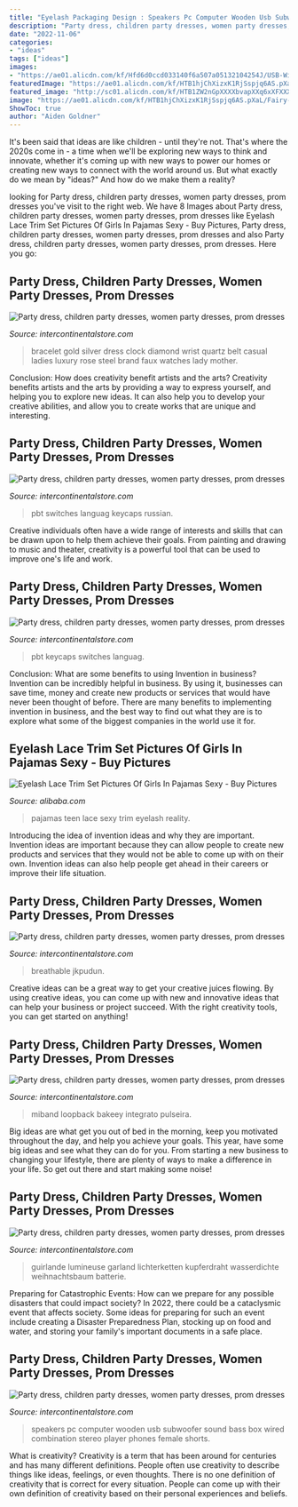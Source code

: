 ```yaml
---
title: "Eyelash Packaging Design : Speakers Pc Computer Wooden Usb Subwoofer Sound Bass Box Wired Combination Stereo Player Phones Female Shorts"
description: "Party dress, children party dresses, women party dresses, prom dresses"
date: "2022-11-06"
categories:
- "ideas"
tags: ["ideas"]
images:
- "https://ae01.alicdn.com/kf/Hfd6d0ccd033140f6a507a05132104254J/USB-Wired-Wooden-Combination-Speakers-Computer-Speakers-Bass-Stereo-Music-Player-Subwoofer-Sound-Box-For-PC.jpg_640x640.jpg?1000"
featuredImage: "https://ae01.alicdn.com/kf/HTB1hjChXizxK1RjSspjq6AS.pXaL/Fairy-2M-5M-Battery-Operated-LED-Copper-Wire-String-Lights-For-Wedding-Christmas-Garland-Festival-Party.jpg"
featured_image: "http://sc01.alicdn.com/kf/HTB1ZW2nGpXXXXbvapXXq6xXFXXXv/220316950/HTB1ZW2nGpXXXXbvapXXq6xXFXXXv.jpg"
image: "https://ae01.alicdn.com/kf/HTB1hjChXizxK1RjSspjq6AS.pXaL/Fairy-2M-5M-Battery-Operated-LED-Copper-Wire-String-Lights-For-Wedding-Christmas-Garland-Festival-Party.jpg"
ShowToc: true
author: "Aiden Goldner"
---
```



It's been said that ideas are like children - until they're not. That's where the 2020s come in - a time when we'll be exploring new ways to think and innovate, whether it's coming up with new ways to power our homes or creating new ways to connect with the world around us. But what exactly do we mean by "ideas?" And how do we make them a reality?

	

		
looking for Party dress, children party dresses, women party dresses, prom dresses you've visit to the right web. We have 8 Images about Party dress, children party dresses, women party dresses, prom dresses like Eyelash Lace Trim Set Pictures Of Girls In Pajamas Sexy - Buy Pictures, Party dress, children party dresses, women party dresses, prom dresses and also Party dress, children party dresses, women party dresses, prom dresses. Here you go:
		
    
## Party Dress, Children Party Dresses, Women Party Dresses, Prom Dresses

<img loading=lazy src="https://ae01.alicdn.com/kf/H7a92cf1a6a72446f99cb0b34c3700aaeM/Women-Rose-Gold-Bracelet-Watch-Luxury-Brand-Small-Ladies-Casual-Silver-Steel-Belt-Quartz-Dress-Wrist.jpg_640x640.jpg?1000" onerror="this.onerror=null;this.src='https://tse2.mm.bing.net/th?id=OIP.gSzdgjaNpPr8n1K2iQeAzwHaHa&amp;pid=15.1';" alt="Party dress, children party dresses, women party dresses, prom dresses">

_Source: intercontinentalstore.com_

>bracelet gold silver dress clock diamond wrist quartz belt casual ladies luxury rose steel brand faux watches lady mother. 

	

Conclusion: How does creativity benefit artists and the arts?
Creativity benefits artists and the arts by providing a way to express yourself, and helping you to explore new ideas. It can also help you to develop your creative abilities, and allow you to create works that are unique and interesting.

    
## Party Dress, Children Party Dresses, Women Party Dresses, Prom Dresses

<img loading=lazy src="https://ae01.alicdn.com/kf/HTB1Sa0wSFXXXXaXaXXXq6xXFXXXj.jpg?size=94096&amp;height=665&amp;width=1000&amp;hash=e06d2d5a968ea1b7d4ec51855e097c68" onerror="this.onerror=null;this.src='https://tse2.mm.bing.net/th?id=OIP.4G0tWpaOobfU7FGFXgl8aAHaE7&amp;pid=15.1';" alt="Party dress, children party dresses, women party dresses, prom dresses">

_Source: intercontinentalstore.com_

>pbt switches languag keycaps russian. 

	

Creative individuals often have a wide range of interests and skills that can be drawn upon to help them achieve their goals. From painting and drawing to music and theater, creativity is a powerful tool that can be used to improve one's life and work.

    
## Party Dress, Children Party Dresses, Women Party Dresses, Prom Dresses

<img loading=lazy src="https://ae01.alicdn.com/kf/HTB1TFDZOpXXXXawXVXXq6xXFXXXp/229773651/HTB1TFDZOpXXXXawXVXXq6xXFXXXp.jpg?size=133979&amp;height=832&amp;width=800&amp;hash=b6028a37e2b2b37854e113cb4388cc0b" onerror="this.onerror=null;this.src='https://tse1.mm.bing.net/th?id=OIP.tgKKN-Kys3hU4RPLQ4jMCwHaHs&amp;pid=15.1';" alt="Party dress, children party dresses, women party dresses, prom dresses">

_Source: intercontinentalstore.com_

>pbt keycaps switches languag. 

	

Conclusion: What are some benefits to using Invention in business?
Invention can be incredibly helpful in business. By using it, businesses can save time, money and create new products or services that would have never been thought of before. There are many benefits to implementing invention in business, and the best way to find out what they are is to explore what some of the biggest companies in the world use it for.

    
## Eyelash Lace Trim Set Pictures Of Girls In Pajamas Sexy - Buy Pictures

<img loading=lazy src="http://sc01.alicdn.com/kf/HTB1ZW2nGpXXXXbvapXXq6xXFXXXv/220316950/HTB1ZW2nGpXXXXbvapXXq6xXFXXXv.jpg" onerror="this.onerror=null;this.src='https://tse4.mm.bing.net/th?id=OIP.Bd6UihKvmAGEqk69mt9e6gHaLH&amp;pid=15.1';" alt="Eyelash Lace Trim Set Pictures Of Girls In Pajamas Sexy - Buy Pictures">

_Source: alibaba.com_

>pajamas teen lace sexy trim eyelash reality. 

	

Introducing the idea of invention ideas and why they are important.
Invention ideas are important because they can allow people to create new products and services that they would not be able to come up with on their own. Invention ideas can also help people get ahead in their careers or improve their life situation.

    
## Party Dress, Children Party Dresses, Women Party Dresses, Prom Dresses

<img loading=lazy src="https://ae01.alicdn.com/kf/HTB1tIgJLrvpK1RjSZFqq6AXUVXap/Italian-Mens-Shoes-Casual-Luxury-Brand-Summer-Men-Loafers-Genuine-Leather-Moccasins-Light-Breathable-Slip-on.jpg_640x640.jpg" onerror="this.onerror=null;this.src='https://tse1.mm.bing.net/th?id=OIP.sx0pI01rnuvVmMVY5IcMlQHaHa&amp;pid=15.1';" alt="Party dress, children party dresses, women party dresses, prom dresses">

_Source: intercontinentalstore.com_

>breathable jkpudun. 

	

Creative ideas can be a great way to get your creative juices flowing. By using creative ideas, you can come up with new and innovative ideas that can help your business or project succeed. With the right creativity tools, you can get started on anything!

    
## Party Dress, Children Party Dresses, Women Party Dresses, Prom Dresses

<img loading=lazy src="https://ae01.alicdn.com/kf/H289affd436674a01bd100b266df4173fJ/iONCT-Nylon-strap-For-Xiaomi-mi-band-4-strap-Smart-bracelet-Soft-Sport-correa-pulseira-Mi.jpg_640x640.jpg" onerror="this.onerror=null;this.src='https://tse4.mm.bing.net/th?id=OIP.uk-xmS9Zhj4CXzaYhiW39AHaHa&amp;pid=15.1';" alt="Party dress, children party dresses, women party dresses, prom dresses">

_Source: intercontinentalstore.com_

>miband loopback bakeey integrato pulseira. 

	

Big ideas are what get you out of bed in the morning, keep you motivated throughout the day, and help you achieve your goals. This year, have some big ideas and see what they can do for you. From starting a new business to changing your lifestyle, there are plenty of ways to make a difference in your life. So get out there and start making some noise!

    
## Party Dress, Children Party Dresses, Women Party Dresses, Prom Dresses

<img loading=lazy src="https://ae01.alicdn.com/kf/HTB1hjChXizxK1RjSspjq6AS.pXaL/Fairy-2M-5M-Battery-Operated-LED-Copper-Wire-String-Lights-For-Wedding-Christmas-Garland-Festival-Party.jpg" onerror="this.onerror=null;this.src='https://tse4.mm.bing.net/th?id=OIP.VLzQ6qo0EwslBfWNNUhORwHaHa&amp;pid=15.1';" alt="Party dress, children party dresses, women party dresses, prom dresses">

_Source: intercontinentalstore.com_

>guirlande lumineuse garland lichterketten kupferdraht wasserdichte weihnachtsbaum batterie. 

	

Preparing for Catastrophic Events: How can we prepare for any possible disasters that could impact society?
In 2022, there could be a cataclysmic event that affects society. Some ideas for preparing for such an event include creating a Disaster Preparedness Plan, stocking up on food and water, and storing your family's important documents in a safe place.

    
## Party Dress, Children Party Dresses, Women Party Dresses, Prom Dresses

<img loading=lazy src="https://ae01.alicdn.com/kf/Hfd6d0ccd033140f6a507a05132104254J/USB-Wired-Wooden-Combination-Speakers-Computer-Speakers-Bass-Stereo-Music-Player-Subwoofer-Sound-Box-For-PC.jpg_640x640.jpg?1000" onerror="this.onerror=null;this.src='https://tse4.mm.bing.net/th?id=OIP.CkFidyA3lDBC4I-KRWXMHQHaHa&amp;pid=15.1';" alt="Party dress, children party dresses, women party dresses, prom dresses">

_Source: intercontinentalstore.com_

>speakers pc computer wooden usb subwoofer sound bass box wired combination stereo player phones female shorts. 

	

What is creativity?
Creativity is a term that has been around for centuries and has many different definitions. People often use creativity to describe things like ideas, feelings, or even thoughts. There is no one definition of creativity that is correct for every situation. People can come up with their own definition of creativity based on their personal experiences and beliefs.

